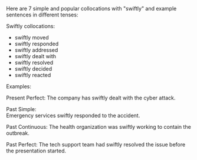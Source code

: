 Here are 7 simple and popular collocations with "swiftly" and example sentences in different tenses:

Swiftly collocations:

- swiftly moved
- swiftly responded 
- swiftly addressed
- swiftly dealt with
- swiftly resolved
- swiftly decided
- swiftly reacted

Examples: 

Present Perfect:
The company has swiftly dealt with the cyber attack.

Past Simple:  
Emergency services swiftly responded to the accident.

Past Continuous: 
The health organization was swiftly working to contain the outbreak.

Past Perfect:
The tech support team had swiftly resolved the issue before the presentation started.